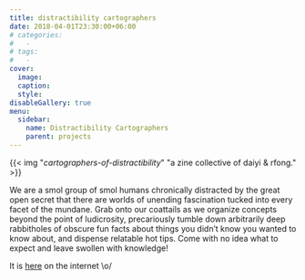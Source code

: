 ```yaml
---
title: distractibility cartographers
date: 2018-04-01T23:30:00+06:00
# categories:
#   -
# tags:
#   -
cover:
  image:
  caption:
  style:
disableGallery: true
menu:
  sidebar:
    name: Distractibility Cartographers
    parent: projects
---
```


{{< img "*cartographers-of-distractibility*" "a zine collective of daiyi & rfong." >}}

We are a smol group of smol humans chronically distracted by the great open secret that there are worlds of unending fascination tucked into every facet of the mundane. Grab onto our coattails as we organize concepts beyond the point of ludicrosity, precariously tumble down arbitrarily deep rabbitholes of obscure fun facts about things you didn’t know you wanted to know about, and dispense relatable hot tips. Come with no idea what to expect and leave swollen with knowledge!

It is [here](https://distractibility.github.io) on the internet \o/
